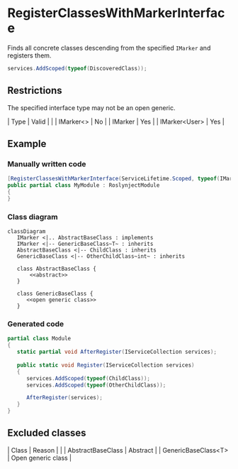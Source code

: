 # RegisterClassesWithMarkerInterface

Finds all concrete classes descending from the
specified `IMarker` and registers them.

```c#
services.AddScoped(typeof(DiscoveredClass));
```

## Restrictions
The specified interface type may not be an open generic.

| Type | Valid |
|
| IMarker&lt;&gt; | No |
| IMarker | Yes |
| IMarker&lt;User&gt; | Yes |

## Example
### Manually written code
```c#
[RegisterClassesWithMarkerInterface(ServiceLifetime.Scoped, typeof(IMarker))]
public partial class MyModule : RoslynjectModule
{
}
```

### Class diagram

```mermaid
classDiagram
   IMarker <|.. AbstractBaseClass : implements
   IMarker <|-- GenericBaseClass~T~ : inherits
   AbstractBaseClass <|-- ChildClass : inherits
   GenericBaseClass <|-- OtherChildClass~int~ : inherits

   class AbstractBaseClass {
       <<abstract>>
   }

   class GenericBaseClass {
      <<open generic class>>
   }
```

### Generated code
```c#
partial class Module
{
   static partial void AfterRegister(IServiceCollection services);
        
   public static void Register(IServiceCollection services)
   {
      services.AddScoped(typeof(ChildClass));
      services.AddScoped(typeof(OtherChildClass));

      AfterRegister(services);
   }
}
```

## Excluded classes
| Class | Reason |
|
| AbstractBaseClass | Abstract |
| GenericBaseClass&lt;T&gt; | Open generic class |
